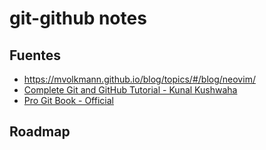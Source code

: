 # git-github notes
## Fuentes
- https://mvolkmann.github.io/blog/topics/#/blog/neovim/
- [Complete Git and GitHub Tutorial - Kunal Kushwaha](https://www.youtube.com/watch?v=apGV9Kg7ics)
- [Pro Git Book - Official](https://git-scm.com/book/en/v2)
## Roadmap